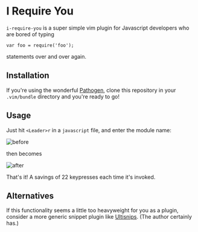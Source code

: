 I Require You
=============
`i-require-you` is a super simple vim plugin for Javascript developers who are
bored of typing

```
var foo = require('foo');
```

statements over and over again.

Installation
------------
If you're using the wonderful [Pathogen](https://github.com/tpope/vim-pathogen),
clone this repository in your `.vim/bundle` directory and you're ready to go!

Usage
-----
Just hit `<Leader>r` in a `javascript` file, and enter the module name:


![before](http://noffle.github.io/i-require-you/iry_0.png)

then becomes

![after](http://noffle.github.io/i-require-you/iry_1.png)

That's it! A savings of 22 keypresses each time it's invoked.

Alternatives
------------
If this functionality seems a little too heavyweight for you as a plugin,
consider a more generic snippet plugin like
[Ultisnips](https://github.com/SirVer/ultisnips). (The author certainly has.)

